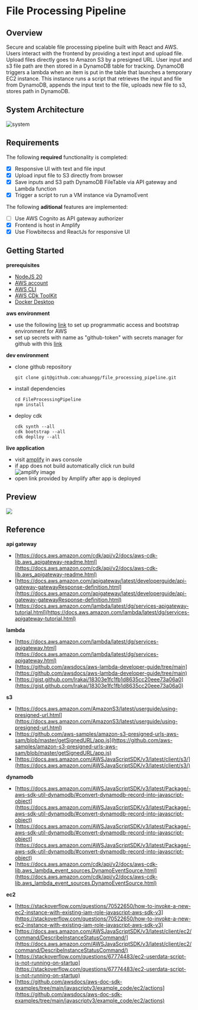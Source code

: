 # File Processing Pipeline

## Overview

Secure and scalable file processing pipeline built with React and AWS. Users interact with the frontend by providing a text input and upload file. Upload files directly goes to Amazon S3 by a presigned URL. User input and s3 file path are then stored in a DynamoDB table for tracking. DynamoDB triggers a lambda when an item is put in the table that launches a temporary EC2 instance. This instance runs a script that retrieves the input and file from DynamoDB, appends the input text to the file, uploads new file to s3, stores path in DynamoDB.

## System Architecture

![system](![image](https://github.com/ahuangg/file_processing_pipeline/assets/98438095/cc2969e0-4384-43fb-a61a-4e4759b9ec29)
)

## Requirements

The following **required** functionality is completed:

-   [x] Responsive UI with text and file input
-   [x] Upload input file to S3 directly from browser
-   [x] Save inputs and S3 path DynamoDB FileTable via API gateway and Lambda function
-   [x] Trigger a script to run a VM instance via DynamoEvent

The following **aditional** features are implemented:

-   [ ] Use AWS Cognito as API gateway authorizer
-   [x] Frontend is host in Amplify
-   [x] Use Flowbitecss and ReactJs for responsive UI

## Getting Started

**prerequisites**

-   [NodeJS 20](https://nodejs.org/en/download)
-   [AWS account](https://aws.amazon.com/)
-   [AWS CLI](https://docs.aws.amazon.com/cli/latest/userguide/getting-started-install.html)
-   [AWS CDk ToolKit](https://docs.aws.amazon.com/cdk/v2/guide/cli.html)
-   [Docker Desktop](https://www.docker.com/products/docker-desktop/)

**aws environment**

-   use the following [link](https://docs.aws.amazon.com/cdk/v2/guide/getting_started.html#getting_started_bootstrap) to set up programmatic access and bootstrap environment for AWS
-   set up secrets with name as "github-token" with secrets manager for github with this [link](https://docker.awsworkshop.io/41_codepipeline/10_setup_secretsmanager_github.html)

**dev environment**

-   clone github repository
    ```
    git clone git@github.com:ahuangg/file_processing_pipeline.git
    ```
-   install dependencies

    ```
    cd FileProcessingPipeline
    npm install
    ```

-   deploy cdk
    ```
    cdk synth --all
    cdk bootstrap --all
    cdk deplloy --all
    ```

**live application**

-   visit [amplify](https://us-east-1.console.aws.amazon.com/amplify/home?region=us-east-1#/) in aws console
-   if app does not build automatically click run build  
    ![amplify image](![image](https://github.com/ahuangg/file_processing_pipeline/assets/98438095/9487d155-8f55-4c14-b951-2084fcfb74ff)
)
-   open link provided by Amplify after app is deployed

## Preview

<div>
    <a href="https://www.loom.com/share/4cced20b15a1430f9a188e4a0f0cdf0e">
      <img style="max-width:300px;" src="https://cdn.loom.com/sessions/thumbnails/4cced20b15a1430f9a188e4a0f0cdf0e-with-play.gif">
    </a>
  </div>
  
## Reference
**api gateway**  
- [https://docs.aws.amazon.com/cdk/api/v2/docs/aws-cdk-lib.aws_apigateway-readme.html](https://docs.aws.amazon.com/cdk/api/v2/docs/aws-cdk-lib.aws_apigateway-readme.html)
- [https://docs.aws.amazon.com/apigateway/latest/developerguide/api-gateway-gatewayResponse-definition.html](https://docs.aws.amazon.com/apigateway/latest/developerguide/api-gateway-gatewayResponse-definition.html)
- [https://docs.aws.amazon.com/lambda/latest/dg/services-apigateway-tutorial.html](https://docs.aws.amazon.com/lambda/latest/dg/services-apigateway-tutorial.html)

**lambda**

-   [https://docs.aws.amazon.com/lambda/latest/dg/services-apigateway.html](https://docs.aws.amazon.com/lambda/latest/dg/services-apigateway.html)
-   [https://github.com/awsdocs/aws-lambda-developer-guide/tree/main](https://github.com/awsdocs/aws-lambda-developer-guide/tree/main)
-   [https://gist.github.com/lrakai/18303e1fc1fb1d8635cc20eee73a06a0](https://gist.github.com/lrakai/18303e1fc1fb1d8635cc20eee73a06a0)

**s3**

-   [https://docs.aws.amazon.com/AmazonS3/latest/userguide/using-presigned-url.html](https://docs.aws.amazon.com/AmazonS3/latest/userguide/using-presigned-url.html)
-   [https://github.com/aws-samples/amazon-s3-presigned-urls-aws-sam/blob/master/getSignedURL/app.js](https://github.com/aws-samples/amazon-s3-presigned-urls-aws-sam/blob/master/getSignedURL/app.js)
-   [https://docs.aws.amazon.com/AWSJavaScriptSDK/v3/latest/client/s3/](https://docs.aws.amazon.com/AWSJavaScriptSDK/v3/latest/client/s3/)

**dynamodb**

-   [https://docs.aws.amazon.com/AWSJavaScriptSDK/v3/latest/Package/-aws-sdk-util-dynamodb/#convert-dynamodb-record-into-javascript-object](https://docs.aws.amazon.com/AWSJavaScriptSDK/v3/latest/Package/-aws-sdk-util-dynamodb/#convert-dynamodb-record-into-javascript-object)
-   [https://docs.aws.amazon.com/AWSJavaScriptSDK/v3/latest/Package/-aws-sdk-util-dynamodb/#convert-dynamodb-record-into-javascript-object](https://docs.aws.amazon.com/AWSJavaScriptSDK/v3/latest/Package/-aws-sdk-util-dynamodb/#convert-dynamodb-record-into-javascript-object)
-   [https://docs.aws.amazon.com/cdk/api/v2/docs/aws-cdk-lib.aws_lambda_event_sources.DynamoEventSource.html](https://docs.aws.amazon.com/cdk/api/v2/docs/aws-cdk-lib.aws_lambda_event_sources.DynamoEventSource.html)

**ec2**

-   [https://stackoverflow.com/questions/70522650/how-to-invoke-a-new-ec2-instance-with-existing-iam-role-javascript-aws-sdk-v3](https://stackoverflow.com/questions/70522650/how-to-invoke-a-new-ec2-instance-with-existing-iam-role-javascript-aws-sdk-v3)
-   [https://docs.aws.amazon.com/AWSJavaScriptSDK/v3/latest/client/ec2/command/DescribeInstanceStatusCommand/](https://docs.aws.amazon.com/AWSJavaScriptSDK/v3/latest/client/ec2/command/DescribeInstanceStatusCommand/)
-   [https://stackoverflow.com/questions/67774483/ec2-userdata-script-is-not-running-on-startup](https://stackoverflow.com/questions/67774483/ec2-userdata-script-is-not-running-on-startup)
-   [https://github.com/awsdocs/aws-doc-sdk-examples/tree/main/javascriptv3/example_code/ec2/actions](https://github.com/awsdocs/aws-doc-sdk-examples/tree/main/javascriptv3/example_code/ec2/actions)
